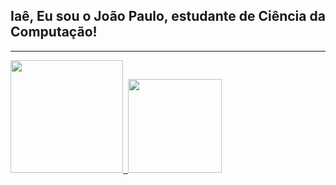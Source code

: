 ## Iaê, Eu sou o João Paulo, estudante de Ciência da Computação!
---

<div align="left">
 <a href="https://github.com/Jp0liveira">
<img height="180em" src="https://github-readme-stats.vercel.app/api?username=Jp0liveira&show_icons=true&theme=dark&include_all_commits=true&count_private=true"/>
<img>
  <img height="150em" src="https://github-readme-stats.vercel.app/api/top-langs/?username=Jp0liveira&layout=compact&langs_count=7&theme=dark"/>
  </a>
</div>



